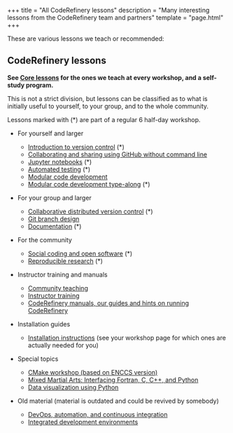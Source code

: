 +++
title = "All CodeRefinery lessons"
description = "Many interesting lessons from the CodeRefinery team and partners"
template = "page.html"
+++

These are various lessons we teach or recommended:

## CodeRefinery lessons

**See [Core lessons](@/lessons/core.md) for the ones we teach at every
workshop, and a self-study program.**

This is not a strict division, but lessons can be classified as to
what is initially useful to yourself, to your group, and to the whole
community.

Lessons marked with (*) are part of a regular 6 half-day workshop.

- For yourself and larger
  - [Introduction to version control](https://coderefinery.github.io/git-intro/) (*)
  - [Collaborating and sharing using GitHub without command line](https://coderefinery.github.io/github-without-command-line/)
  - [Jupyter notebooks](https://coderefinery.github.io/jupyter/) (*)
  - [Automated testing](https://coderefinery.github.io/testing/) (*)
  - [Modular code development](http://cicero.xyz/v3/remark/0.14.0/github.com/coderefinery/modular-code-development/master/talk.md)
  - [Modular code development type-along](https://coderefinery.github.io/modular-type-along/) (*)

- For your group and larger
  - [Collaborative distributed version control](https://coderefinery.github.io/git-collaborative/) (*)
  - [Git branch design](https://coderefinery.github.io/git-branch-design/)
  - [Documentation](https://coderefinery.github.io/documentation/) (*)

- For the community
  - [Social coding and open software](https://coderefinery.github.io/social-coding/) (*)
  - [Reproducible research](https://coderefinery.github.io/reproducible-research/) (*)

- Instructor training and manuals
  - [Community teaching](https://coderefinery.github.io/community-teaching/)
  - [Instructor training](https://coderefinery.github.io/instructor-training/)
  - [CodeRefinery manuals, our guides and hints on running CodeRefinery](https://coderefinery.github.io/manuals/)

- Installation guides
  - [Installation instructions](https://coderefinery.github.io/installation/) (see your workshop page for which ones are actually needed for you)

- Special topics
  - [CMake workshop (based on ENCCS version)](https://coderefinery.github.io/cmake-workshop/)
  - [Mixed Martial Arts: Interfacing Fortran, C, C++, and Python](https://coderefinery.github.io/mma/)
  - [Data visualization using Python](https://coderefinery.github.io/data-visualization-python/)

- Old material (material is outdated and could be revived by somebody)
  - [DevOps, automation, and continuous integration](https://coderefinery.github.io/automation/)
  - [Integrated development environments](https://coderefinery.github.io/IDEs/)
